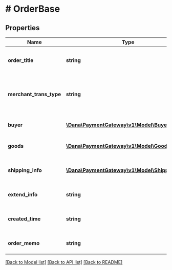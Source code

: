 # # OrderBase

## Properties

Name | Type | Description | Notes
------------ | ------------- | ------------- | -------------
**order_title** | **string** | Additional information of order title |
**merchant_trans_type** | **string** | Additional information of merchant transaction type | [optional]
**buyer** | [**\Dana\PaymentGateway\v1\Model\Buyer**](Buyer.md) | Additional information of buyer | [optional]
**goods** | [**\Dana\PaymentGateway\v1\Model\Goods[]**](Goods.md) | Additional information of goods | [optional]
**shipping_info** | [**\Dana\PaymentGateway\v1\Model\ShippingInfo[]**](ShippingInfo.md) | Additional information of shipping info | [optional]
**extend_info** | **string** | Additional information of extend | [optional]
**created_time** | **string** | Additional information of created time | [optional]
**order_memo** | **string** | Additional information of order | [optional]

[[Back to Model list]](../../README.md#models) [[Back to API list]](../../README.md#endpoints) [[Back to README]](../../README.md)
